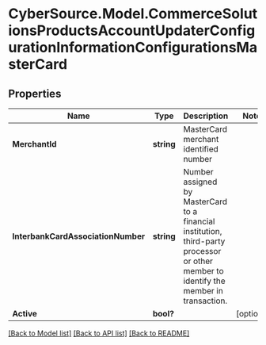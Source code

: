 # CyberSource.Model.CommerceSolutionsProductsAccountUpdaterConfigurationInformationConfigurationsMasterCard
## Properties

Name | Type | Description | Notes
------------ | ------------- | ------------- | -------------
**MerchantId** | **string** | MasterCard merchant identified number | 
**InterbankCardAssociationNumber** | **string** | Number assigned by MasterCard to a financial institution, third-party processor or other member to identify the member in transaction. | 
**Active** | **bool?** |  | [optional] 

[[Back to Model list]](../README.md#documentation-for-models) [[Back to API list]](../README.md#documentation-for-api-endpoints) [[Back to README]](../README.md)

